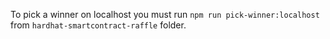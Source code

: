 To pick a winner on localhost you must run `npm run pick-winner:localhost` from `hardhat-smartcontract-raffle` folder.